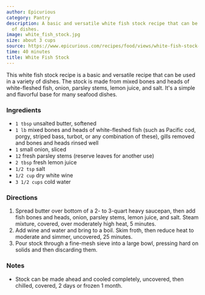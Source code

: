 ```yaml
---
author: Epicurious
category: Pantry
description: A basic and versatile white fish stock recipe that can be used in a variety
  of dishes.
image: white_fish_stock.jpg
size: about 3 cups
source: https://www.epicurious.com/recipes/food/views/white-fish-stock-233577
time: 40 minutes
title: White Fish Stock
---
```


This white fish stock recipe is a basic and versatile recipe that can be used in a variety of dishes. The stock is made from mixed bones and heads of white-fleshed fish, onion, parsley stems, lemon juice, and salt. It's a simple and flavorful base for many seafood dishes.

### Ingredients

* `1 tbsp` unsalted butter, softened
* `1 lb` mixed bones and heads of white-fleshed fish (such as Pacific cod, porgy, striped bass, turbot, or any combination of these), gills removed and bones and heads rinsed well
* `1` small onion, sliced
* `12` fresh parsley stems (reserve leaves for another use)
* `2 tbsp` fresh lemon juice
* `1/2 tsp` salt
* `1/2 cup` dry white wine
* `3 1/2 cups` cold water

### Directions

1. Spread butter over bottom of a 2- to 3-quart heavy saucepan, then add fish bones and heads, onion, parsley stems, lemon juice, and salt. Steam mixture, covered, over moderately high heat, 5 minutes.
2. Add wine and water and bring to a boil. Skim froth, then reduce heat to moderate and simmer, uncovered, 25 minutes.
3. Pour stock through a fine-mesh sieve into a large bowl, pressing hard on solids and then discarding them.

### Notes

- Stock can be made ahead and cooled completely, uncovered, then chilled, covered, 2 days or frozen 1 month.